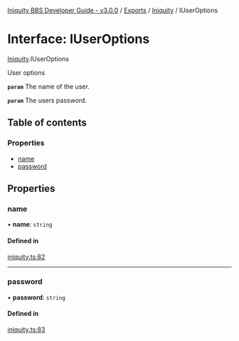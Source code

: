 [Iniquity BBS Developer Guide - v3.0.0](../README.md) / [Exports](../modules.md) / [Iniquity](../modules/Iniquity.md) / IUserOptions

# Interface: IUserOptions

[Iniquity](../modules/Iniquity.md).IUserOptions

User options

**`param`** The name of the user.

**`param`** The users password.

## Table of contents

### Properties

- [name](Iniquity.IUserOptions.md#name)
- [password](Iniquity.IUserOptions.md#password)

## Properties

### name

• **name**: `string`

#### Defined in

[iniquity.ts:82](https://github.com/iniquitybbs/iniquity/blob/edf0e91/packages/core/src/iniquity.ts#L82)

___

### password

• **password**: `string`

#### Defined in

[iniquity.ts:83](https://github.com/iniquitybbs/iniquity/blob/edf0e91/packages/core/src/iniquity.ts#L83)
